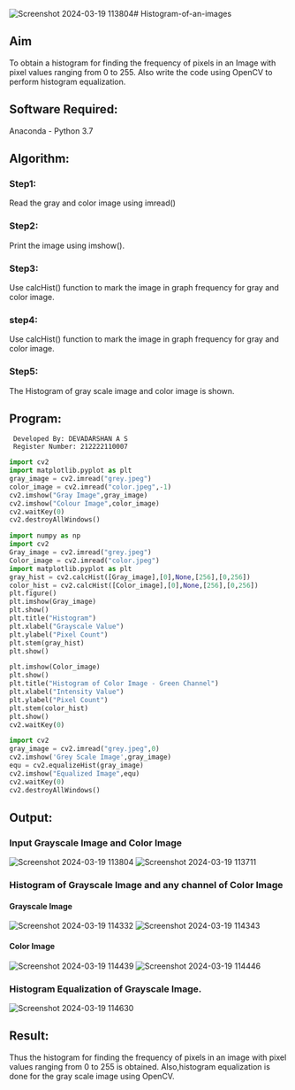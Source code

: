 ![Screenshot 2024-03-19 113804](https://github.com/DEVADARSHAN2/Histogram-of-an-images/assets/119432150/19dec64a-9fcc-4e45-a602-334b5ae3fcdc)# Histogram-of-an-images
## Aim
To obtain a histogram for finding the frequency of pixels in an Image with pixel values ranging from 0 to 255. Also write the code using OpenCV to perform histogram equalization.

## Software Required:
Anaconda - Python 3.7

## Algorithm:
### Step1:
Read the gray and color image using imread()

### Step2:
Print the image using imshow().



### Step3:
Use calcHist() function to mark the image in graph frequency for gray and color image.

### step4:
Use calcHist() function to mark the image in graph frequency for gray and color image.

### Step5:
The Histogram of gray scale image and color image is shown.


## Program:
```
 Developed By: DEVADARSHAN A S
 Register Number: 212222110007
```
```python
import cv2
import matplotlib.pyplot as plt
gray_image = cv2.imread("grey.jpeg")
color_image = cv2.imread("color.jpeg",-1)
cv2.imshow("Gray Image",gray_image)
cv2.imshow("Colour Image",color_image)
cv2.waitKey(0)
cv2.destroyAllWindows()
```
```python
import numpy as np
import cv2
Gray_image = cv2.imread("grey.jpeg")
Color_image = cv2.imread("color.jpeg")
import matplotlib.pyplot as plt
gray_hist = cv2.calcHist([Gray_image],[0],None,[256],[0,256])
color_hist = cv2.calcHist([Color_image],[0],None,[256],[0,256])
plt.figure()
plt.imshow(Gray_image)
plt.show()
plt.title("Histogram")
plt.xlabel("Grayscale Value")
plt.ylabel("Pixel Count")
plt.stem(gray_hist)
plt.show()
```
```python
plt.imshow(Color_image)
plt.show()
plt.title("Histogram of Color Image - Green Channel")
plt.xlabel("Intensity Value")
plt.ylabel("Pixel Count")
plt.stem(color_hist)
plt.show()
cv2.waitKey(0)
```
```python
import cv2
gray_image = cv2.imread("grey.jpeg",0)
cv2.imshow('Grey Scale Image',gray_image)
equ = cv2.equalizeHist(gray_image)
cv2.imshow("Equalized Image",equ)
cv2.waitKey(0)
cv2.destroyAllWindows()
```







## Output:
### Input Grayscale Image and Color Image
![Screenshot 2024-03-19 113804](https://github.com/DEVADARSHAN2/Histogram-of-an-images/assets/119432150/7376165c-52b8-43cd-9b9c-38315146431e)
![Screenshot 2024-03-19 113711](https://github.com/DEVADARSHAN2/Histogram-of-an-images/assets/119432150/9e3224c3-2925-4e66-8787-12636354447c)



### Histogram of Grayscale Image and any channel of Color Image

#### Grayscale Image
![Screenshot 2024-03-19 114332](https://github.com/DEVADARSHAN2/Histogram-of-an-images/assets/119432150/beef485c-3f60-4534-987f-d030ecb424fd)
![Screenshot 2024-03-19 114343](https://github.com/DEVADARSHAN2/Histogram-of-an-images/assets/119432150/bf5ebc6d-de69-4cba-b04f-9259c8432b57)

#### Color Image
![Screenshot 2024-03-19 114439](https://github.com/DEVADARSHAN2/Histogram-of-an-images/assets/119432150/bfae286b-f2de-400e-87b8-c53214a53936)
![Screenshot 2024-03-19 114446](https://github.com/DEVADARSHAN2/Histogram-of-an-images/assets/119432150/bcb11c54-2fff-4bb7-a109-0ebb44aa0558)


### Histogram Equalization of Grayscale Image.
![Screenshot 2024-03-19 114630](https://github.com/DEVADARSHAN2/Histogram-of-an-images/assets/119432150/3939ad94-b1ee-4526-8309-1171148eeb0b)




## Result: 
Thus the histogram for finding the frequency of pixels in an image with pixel values ranging from 0 to 255 is obtained. Also,histogram equalization is done for the gray scale image using OpenCV.
